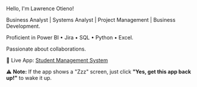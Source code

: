 Hello, I'm Lawrence Otieno!

Business Analyst | Systems Analyst | Project Management | Business Development.

Proficient in Power BI • Jira • SQL • Python • Excel.

Passionate about collaborations. 

🚀 Live App: [Student Management System](https://student-managing-system.streamlit.app/)

⚠️ **Note:** If the app shows a "Zzz" screen, just click **"Yes, get this app back up!"** to wake it up.
